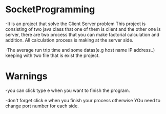 # SocketProgramming
-It is an project that solve the Client Server problem
This project is consisting of two java class that one of them is client and the other one is server,
there are two process that you can make factorial calculation and addition.
All calculation process is making at the server side.

-The average run trip time and some datas(e.g host name IP address..) keeping with two file that is exist the project.

# Warnings

-you can click type e when you want to finish the program.

-don't forget click e when you finish your process otherwise YOu need to change port number for each side.

